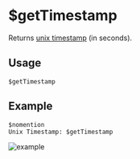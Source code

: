# $getTimestamp
Returns [unix timestamp](https://www.unixtimestamp.com/) (in seconds).

## Usage
```
$getTimestamp
```

## Example
```
$nomention
Unix Timestamp: $getTimestamp
```

![example](https://user-images.githubusercontent.com/69215413/125980242-02e20d79-3cb6-45c0-b9d8-07da4844eb89.png)
